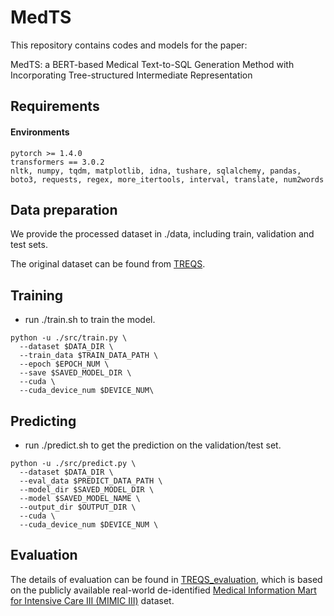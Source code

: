 # MedTS
This repository contains codes and models for the paper: 

MedTS: a BERT-based Medical Text-to-SQL Generation Method with Incorporating Tree-structured Intermediate Representation

## Requirements

#### Environments

```
pytorch >= 1.4.0
transformers == 3.0.2
nltk, numpy, tqdm, matplotlib, idna, tushare, sqlalchemy, pandas, 
boto3, requests, regex, more_itertools, interval, translate, num2words
```

## Data preparation
We provide the processed dataset in ./data, including train, validation and test sets.

The original dataset can be found from [TREQS](https://github.com/wangpinggl/TREQS).

## Training
* run ./train.sh to train the model.

```
python -u ./src/train.py \
  --dataset $DATA_DIR \
  --train_data $TRAIN_DATA_PATH \
  --epoch $EPOCH_NUM \
  --save $SAVED_MODEL_DIR \
  --cuda \
  --cuda_device_num $DEVICE_NUM\
```

## Predicting

* run ./predict.sh to get the prediction on the validation/test set.

```
python -u ./src/predict.py \
  --dataset $DATA_DIR \
  --eval_data $PREDICT_DATA_PATH \
  --model_dir $SAVED_MODEL_DIR \
  --model $SAVED_MODEL_NAME \
  --output_dir $OUTPUT_DIR \
  --cuda \
  --cuda_device_num $DEVICE_NUM \
```

## Evaluation
The details of evaluation can be found in [TREQS_evaluation](https://github.com/wangpinggl/TREQS), which is based on the publicly available real-world de-identified [Medical Information Mart for Intensive Care III (MIMIC III)](https://mimic.mit.edu/gettingstarted/access/) dataset.
